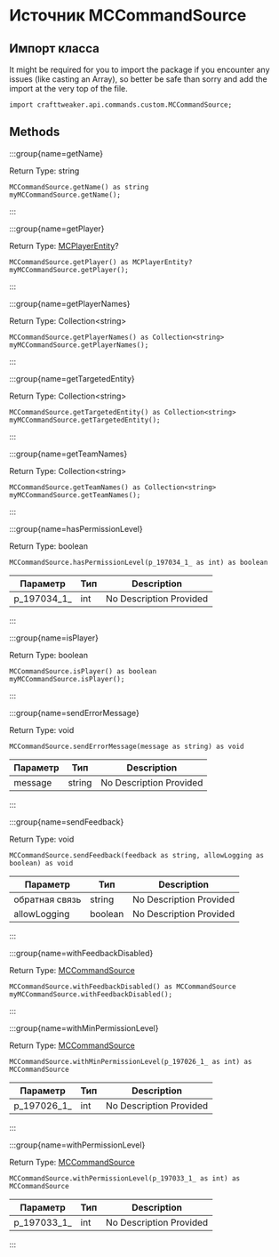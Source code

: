 # Источник MCCommandSource

## Импорт класса

It might be required for you to import the package if you encounter any issues (like casting an Array), so better be safe than sorry and add the import at the very top of the file.
```zenscript
import crafttweaker.api.commands.custom.MCCommandSource;
```


## Methods

:::group{name=getName}

Return Type: string

```zenscript
MCCommandSource.getName() as string
myMCCommandSource.getName();
```

:::

:::group{name=getPlayer}

Return Type: [MCPlayerEntity](/vanilla/api/entity/MCPlayerEntity)?

```zenscript
MCCommandSource.getPlayer() as MCPlayerEntity?
myMCCommandSource.getPlayer();
```

:::

:::group{name=getPlayerNames}

Return Type: Collection&lt;string&gt;

```zenscript
MCCommandSource.getPlayerNames() as Collection<string>
myMCCommandSource.getPlayerNames();
```

:::

:::group{name=getTargetedEntity}

Return Type: Collection&lt;string&gt;

```zenscript
MCCommandSource.getTargetedEntity() as Collection<string>
myMCCommandSource.getTargetedEntity();
```

:::

:::group{name=getTeamNames}

Return Type: Collection&lt;string&gt;

```zenscript
MCCommandSource.getTeamNames() as Collection<string>
myMCCommandSource.getTeamNames();
```

:::

:::group{name=hasPermissionLevel}

Return Type: boolean

```zenscript
MCCommandSource.hasPermissionLevel(p_197034_1_ as int) as boolean
```

| Параметр      | Тип | Description             |
| ------------- | --- | ----------------------- |
| p_197034_1_ | int | No Description Provided |


:::

:::group{name=isPlayer}

Return Type: boolean

```zenscript
MCCommandSource.isPlayer() as boolean
myMCCommandSource.isPlayer();
```

:::

:::group{name=sendErrorMessage}

Return Type: void

```zenscript
MCCommandSource.sendErrorMessage(message as string) as void
```

| Параметр | Тип    | Description             |
| -------- | ------ | ----------------------- |
| message  | string | No Description Provided |


:::

:::group{name=sendFeedback}

Return Type: void

```zenscript
MCCommandSource.sendFeedback(feedback as string, allowLogging as boolean) as void
```

| Параметр       | Тип     | Description             |
| -------------- | ------- | ----------------------- |
| обратная связь | string  | No Description Provided |
| allowLogging   | boolean | No Description Provided |


:::

:::group{name=withFeedbackDisabled}

Return Type: [MCCommandSource](/vanilla/api/commands/custom/MCCommandSource)

```zenscript
MCCommandSource.withFeedbackDisabled() as MCCommandSource
myMCCommandSource.withFeedbackDisabled();
```

:::

:::group{name=withMinPermissionLevel}

Return Type: [MCCommandSource](/vanilla/api/commands/custom/MCCommandSource)

```zenscript
MCCommandSource.withMinPermissionLevel(p_197026_1_ as int) as MCCommandSource
```

| Параметр      | Тип | Description             |
| ------------- | --- | ----------------------- |
| p_197026_1_ | int | No Description Provided |


:::

:::group{name=withPermissionLevel}

Return Type: [MCCommandSource](/vanilla/api/commands/custom/MCCommandSource)

```zenscript
MCCommandSource.withPermissionLevel(p_197033_1_ as int) as MCCommandSource
```

| Параметр      | Тип | Description             |
| ------------- | --- | ----------------------- |
| p_197033_1_ | int | No Description Provided |


:::


